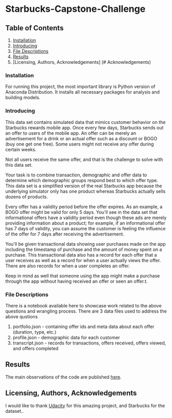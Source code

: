# Starbucks-Capstone-Challenge
## Table of Contents
1. [Installation](#installation)
2. [Introducing ](#dataset-introduction)
3. [File Descriptions](#files)
4. [Results](#results)
5. [Licensing, Authors, Acknowledgements] (# Acknowledgements)

### Installation <a name="installation"></a>
For running this project, the most important library is Python version of Anaconda Distribution. It installs all necessary packages for analysis and building models. 
 
### Introducing <a name="dataset-introduction"></a>
This data set contains simulated data that mimics customer behavior on the Starbucks rewards mobile app. Once every few days, Starbucks sends out an offer to users of the mobile app. An offer can be merely an advertisement for a drink or an actual offer such as a discount or BOGO (buy one get one free). Some users might not receive any offer during certain weeks.

Not all users receive the same offer, and that is the challenge to solve with this data set.

Your task is to combine transaction, demographic and offer data to determine which demographic groups respond best to which offer type. This data set is a simplified version of the real Starbucks app because the underlying simulator only has one product whereas Starbucks actually sells dozens of products.

Every offer has a validity period before the offer expires. As an example, a BOGO offer might be valid for only 5 days. You'll see in the data set that informational offers have a validity period even though these ads are merely providing information about a product; for example, if an informational offer has 7 days of validity, you can assume the customer is feeling the influence of the offer for 7 days after receiving the advertisement.

You'll be given transactional data showing user purchases made on the app including the timestamp of purchase and the amount of money spent on a purchase. This transactional data also has a record for each offer that a user receives as well as a record for when a user actually views the offer. There are also records for when a user completes an offer.

Keep in mind as well that someone using the app might make a purchase through the app without having received an offer or seen an offer.t.



### File Descriptions <a name="files"></a>
There is a notebook available here to showcase work related to the above questions and wrangling process. There are 3 data files used to address the above qustions
1. portfolio.json - containing offer ids and meta data about each offer (duration, type, etc.)
2. profile.json - demographic data for each customer
3. transcript.json - records for transactions, offers received, offers viewed, and offers completed

## Results<a name="results"></a>
The main observations of the code are published [here](https://medium.com/@sanaaalghanmi/starbucks-capstone-challenge-9245fbbad9f).

## Licensing, Authors, Acknowledgements <a name="Acknowledgements"></a>
I would like to thank [Udacity](https://eu.udacity.com/) for this amazing project, and Starbucks for the dataset..
